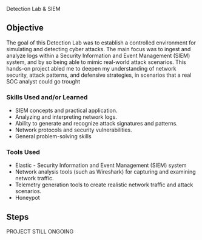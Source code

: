 Detection Lab & SIEM 

## Objective

The goal of this Detection Lab was to establish a controlled environment for simulating and detecting cyber attacks. The main focus was to ingest and analyze logs within a Security Information and Event Management (SIEM) system, and by so being able to mimic real-world attack scenarios. This hands-on project abled me to deepen my understanding of network security, attack patterns, and defensive strategies, in scenarios that a real SOC analyst could go trought

### Skills Used and/or Learned

- SIEM concepts and practical application.
- Analyzing and interpreting network logs.
- Ability to generate and recognize attack signatures and patterns.
- Network protocols and security vulnerabilities.
- General problem-solving skills

### Tools Used

- Elastic - Security Information and Event Management (SIEM) system 
- Network analysis tools (such as Wireshark) for capturing and examining network traffic.
- Telemetry generation tools to create realistic network traffic and attack scenarios.
- Honeypot

## Steps

PROJECT STILL ONGOING
